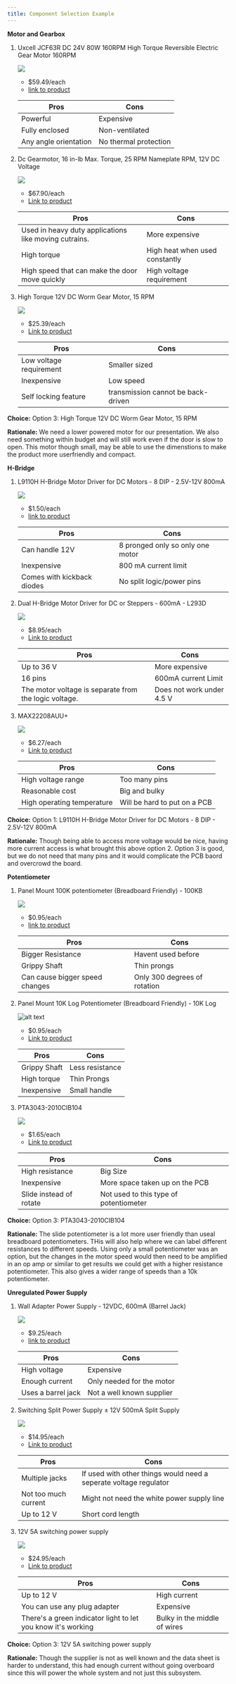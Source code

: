 ```yaml
---
title: Component Selection Example
---
```



**Motor and Gearbox**

1. Uxcell JCF63R DC 24V 80W 160RPM High Torque Reversible Electric Gear Motor 160RPM

    ![](<Uxcell JCF63R DC 24V 80W 160RPM High Torque Reversible Electric Gear Motor 160RPM.webp>)

    * $59.49/each
    * [link to product](https://www.zoro.com/dayton-dc-gearmotor-16-in-lb-max-torque-25-rpm-nameplate-rpm-12v-dc-voltage-1lnh1/i/G2132471/?utm_source=google&utm_medium=surfaces&utm_campaign=shopping+feed&utm_content=free+google+shopping+clicks&campaignid=21424294680&productid=G2132471&v=&gad_source=1&gad_campaignid=21434744107&gbraid=0AAAAADw3hZdbZxKf682W9i5EiBvCWTD5Q&gclid=Cj0KCQjw0Y3HBhCxARIsAN7931V3Oedt1IsaJu4dS8x7Ug0Y-ESSQio3ILhy1EDES0ZBGx2hLF42gRkaApdJEALw_wcB&gclsrc=aw.ds#specifications)

    | Pros                                      | Cons                                                             |
    | ----------------------------------------- | ---------------------------------------------------------------- |
    | Powerful                               | Expensive |
    | Fully enclosed| Non-ventilated                                      |
    | Any angle orientation         | No thermal protection          |

1. Dc Gearmotor, 16 in-lb Max. Torque, 25 RPM Nameplate RPM, 12V DC Voltage

    ![](<1. Dc Gearmotor, 16 in-lb Max. Torque, 25 RPM Nameplate RPM, 12V DC Voltage.webp>)

    * $67.90/each
    * [Link to product](https://www.harfington.com/products/p-1112952?currency=USD&variant=42120237646073&utm_source=google&utm_medium=cpc&utm_campaign=Google%20Shopping&stkn=f8e35277684b&utm_source=Google&utm_medium=cpc&utm_campaign=250707-us-pmax-all&utm_term=250707-us-pmax-all&utm_content=ywh&gad_source=1&gad_campaignid=22760023322&gbraid=0AAAAAoTFl2SIR0qGH3ollO3Tnn8GGOIi9&gclid=Cj0KCQjw0Y3HBhCxARIsAN7931WiyM3vYyTqHpTQ7v-rMtBlV2_nbhhwFQLgqAhpzkQAVQ7amr5mbH0aAnWiEALw_wcB)

    | Pros                                                              | Cons                |
    | ----------------------------------------------------------------- | ------------------- |
    | Used in heavy duty applications like moving cutrains.             | More expensive      |
    | High torque                                 | High heat when used constantly |
    | High speed that can make the door move quickly   | High voltage requirement    |

1. High Torque 12V DC Worm Gear Motor, 15 RPM

    ![](<High Torque 12V DC Worm Gear Motor, 15 RPM.webp>)

    * $25.39/each
    * [Link to product](https://www.robotshop.com/products/e-s-motor-high-torque-12v-dc-worm-gear-motor-15-rpm?qd=3081407f1db71f0fec5903ffe304727d)

    | Pros                                                              | Cons                |
    | ----------------------------------------------------------------- | ------------------- |
    | Low voltage requirement                                             | Smaller sized      |
    | Inexpensive                                | Low speed |
    | Self locking feature | transmission cannot be back-driven     |

**Choice:** Option 3: High Torque 12V DC Worm Gear Motor, 15 RPM

**Rationale:** We need a lower powered motor for our presentation. We also need something within budget and will still work even if the door is slow to open. This motor though small, may be able to use the dimenstions to make the product more userfriendly and compact. 



**H-Bridge**

1. L9110H H-Bridge Motor Driver for DC Motors - 8 DIP - 2.5V-12V 800mA

    ![](<L9110H H-Bridge Motor Driver for DC Motors - 8 DIP - 2.5V-12V 800mA.jpg>)

    * $1.50/each
    * [link to product](https://www.adafruit.com/product/4489)

    | Pros                                      | Cons                                                             |
    | ----------------------------------------- | ---------------------------------------------------------------- |
    | Can handle 12V                               | 8 pronged only so only one motor |
    | Inexpensive| 800 mA current limit                                   |
    | Comes with kickback diodes        | No split logic/power pins        |

1. Dual H-Bridge Motor Driver for DC or Steppers - 600mA - L293D

    ![](<Dual H-Bridge Motor Driver for DC or Steppers - 600mA - L293D.jpg>)

    * $8.95/each
    * [Link to product](https://www.adafruit.com/product/807)

    | Pros                                                              | Cons                |
    | ----------------------------------------------------------------- | ------------------- |
    | Up to 36 V           | More expensive      |
    | 16 pins                               | 600mA current Limit |
    | The motor voltage is separate from the logic voltage.   | Does not work under 4.5 V    |

1. MAX22208AUU+

    ![](MAX22208AUU+.webp)

    * $6.27/each
    * [Link to product](https://www.digikey.com/en/products/detail/analog-devices-inc-maxim-integrated/MAX22208AUU/25323715)

    | Pros                                                              | Cons                |
    | ----------------------------------------------------------------- | ------------------- |
    | High voltage range                                       | Too many pins      |
    | Reasonable cost                                | Big and bulky |
    | High operating temperature | Will be hard to put on a PCB    |

**Choice:** Option 1: L9110H H-Bridge Motor Driver for DC Motors - 8 DIP - 2.5V-12V 800mA

**Rationale:** Though being able to access more voltage would be nice, having more current access is what brought this above option 2. Option 3 is good, but we do not need that many pins and it would complicate the PCB baord and overcrowd the board. 



**Potentiometer**

1. Panel Mount 100K potentiometer (Breadboard Friendly) - 100KB

    ![](<Panel Mount 100K potentiometer (Breadboard Friendly) - 100KB.jpg>)

    * $0.95/each
    * [link to product](https://www.adafruit.com/product/1831)

    | Pros                                      | Cons                                                             |
    | ----------------------------------------- | ---------------------------------------------------------------- |
    | Bigger Resistance                               | Havent used before |
    | Grippy Shaft| Thin prongs                                     |
    | Can cause bigger speed changes        | Only 300 degrees of rotation        |

1. Panel Mount 10K Log Potentiometer (Breadboard Friendly) - 10K Log

    ![alt text](<Panel Mount 10K Log Potentiometer (Breadboard Friendly) - 10K Log.jpg>)

    * $0.95/each
    * [Link to product](https://www.adafruit.com/product/3391)

    | Pros                                                              | Cons                |
    | ----------------------------------------------------------------- | ------------------- |
    | Grippy Shaft             | Less resistance     |
    | High torque                                 | Thin Prongs |
    | Inexpensive   | Small handle    |

1. PTA3043-2010CIB104

    ![](PTA3043-2010CIB104.webp)

    * $1.65/each
    * [Link to product](https://www.digikey.com/en/products/detail/bourns-inc/PTA3043-2010CIB104/3781186?gclsrc=aw.ds&gad_source=1&gad_campaignid=20243136172&gbraid=0AAAAADrbLliFVtbptKHwxHXZOLTZ9Dngt&gclid=CjwKCAjw0sfHBhB6EiwAQtv5qdDayR3wUdt1PhP_Zrn28sFLcQJGq9LoqSQneqg9s4Sqr2sY-hUGlRoC1iQQAvD_BwE)

    | Pros                                                              | Cons                |
    | ----------------------------------------------------------------- | ------------------- |
    | High resistance                                             | Big Size      |
    | Inexpensive                                | More space taken up on the PCB |
    | Slide instead of rotate | Not used to this type of potentiometer    |

**Choice:** Option 3: PTA3043-2010CIB104

**Rationale:** The slide potentiometer is a lot more user friendly than useal breadboard potentiometers. THis will also help where we can label different resistances to different speeds. Using only a small potentiometer was an option, but the changes in the motor speed would then need to be amplified in an op amp or similar to get results we could get with a higher resistance potentiometer. This also gives a wider range of speeds than a 10k potentiometer. 



**Unregulated Power Supply**

1. Wall Adapter Power Supply - 12VDC, 600mA (Barrel Jack)

    ![](<Wall Adapter Power Supply - 12VDC, 600mA (Barrel Jack).webp>)

    * $9.25/each
    * [link to product](https://www.sparkfun.com/wall-adapter-power-supply-12vdc-600ma-barrel-jack.html)

    | Pros                                      | Cons                                                             |
    | ----------------------------------------- | ---------------------------------------------------------------- |
    | High voltage                               | Expensive |
    | Enough current| Only needed for the motor                                    |
    | Uses a barrel jack        | Not a well known supplier        |

1. Switching Split Power Supply ± 12V 500mA Split Supply

    ![](<Switching Split Power Supply ± 12V 500mA Split Supply.jpg>)

    * $14.95/each
    * [Link to product](https://www.adafruit.com/product/2591)

    | Pros                                                              | Cons                |
    | ----------------------------------------------------------------- | ------------------- |
    | Multiple jacks          | If used with other things would need a seperate voltage regulator |
    | Not too much current                                 | Might not need the white power supply line|
    | Up to 12 V| Short cord length   |

1. 12V 5A switching power supply

    ![](<12V 5A switching power supply.jpg>)

    * $24.95/each
    * [Link to product](https://www.adafruit.com/product/352)

    | Pros                                                              | Cons                |
    | ----------------------------------------------------------------- | ------------------- |
    | Up to 12 V                             | High current    |
    |  You can use any plug adapter                            | Expensive |
    | There's a green indicator light to let you know it's working | Bulky in the middle of wires  |

**Choice:** Option 3: 12V 5A switching power supply

**Rationale:** Though the supplier is not as well known and the data sheet is harder to understand, this had enough current without going overboard since this will power the whole system and not just this subsystem.

